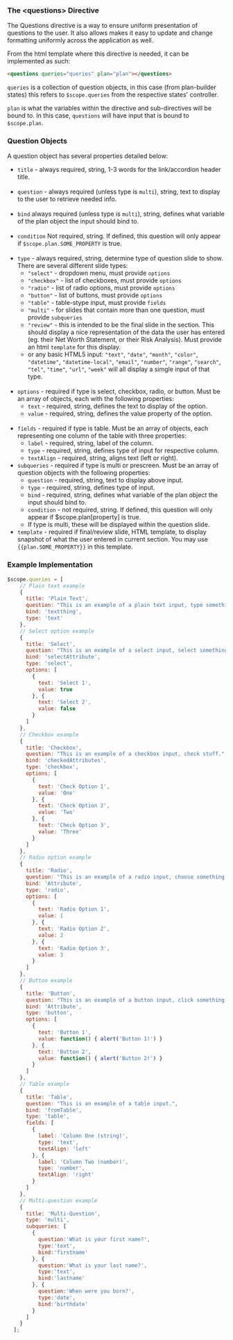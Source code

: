 ### The &lt;questions> Directive

The Questions directive is a way to ensure uniform presentation of questions to the user. It also allows makes it easy to update and change formatting uniformly across the application as well.

From the html template where this directive is needed, it can be implemented as such:

```html
<questions queries="queries" plan="plan"></questions>
```

<code>queries</code> is a collection of question objects, in this case (from plan-builder states) this refers to <code>$scope.queries</code> from the respective states' controller.

<code>plan</code> is what the variables within the directive and sub-directives will be bound to. In this case, <code>questions</code> will have input that is bound to <code>$scope.plan</code>.


### Question Objects

A question object has several properties detailed below:
* <code>title</code> - always required, string, 1-3 words for the link/accordion header title.
<br><br>
* <code>question</code> - always required (unless type is <code>multi</code>), string, text to display to the user to retrieve needed info.
<br><br>
* <code>bind</code> always required (unless type is <code>multi</code>), string, defines what variable of the plan object the input should bind to.
<br><br>
* <code>condition</code> Not required, string. If defined, this question will only appear if <code>$scope.plan.SOME_PROPERTY</code> is true.
<br><br>
* <code>type</code> - always required, string, determine type of question slide to show. There are several different slide types:
  - <code>"select"</code> - dropdown menu, must provide <code>options</code>
  - <code>"checkbox"</code> - list of checkboxes, must provide <code>options</code>
  - <code>"radio"</code> - list of radio options, must provide <code>options</code>
  - <code>"button"</code> - list of buttons, must provide <code>options</code>
  - <code>"table"</code> - table-stype input, must provide <code>fields</code>
  - <code>"multi"</code> - for slides that contain more than one question, must provide <code>subqueries</code>
  - <code>"review"</code> - this is intended to be the final slide in the section. This should display a nice representation of the data the user has entered (eg. their Net Worth Statement, or their Risk Analysis). Must provide an html <code>template</code> for this display.
  - or any basic HTML5 input: <code>"text"</code>, <code>"date"</code>, <code>"month"</code>, <code>"color"</code>, <code>"datetime"</code>, <code>"datetime-local"</code>, <code>"email"</code>, <code>"number"</code>, <code>"range"</code>, <code>"search"</code>, <code>"tel"</code>, <code>"time"</code>, <code>"url"</code>, <code>"week"</code> will all display a simgle input of that type.
<br><br>
* <code>options</code> - required if type is select, checkbox, radio, or button. Must be an array of objects, each with the following properties:
  - <code>text</code> - required, string, defines the text to display of the option.
  - <code>value</code> - required, string, defines the value property of the option.
<br><br>
* <code>fields</code> - required if type is table. Must be an array of objects, each representing one column of the table with three properties:
  - <code>label</code> - required, string, label of the column.
  - <code>type</code> - required, string, defines type of input for respective column.
  - <code>textAlign</code> - required, string, aligns text (left or right).
* <code>subqueries</code> - required if type is multi or prescreen. Must be an array of question objects with the following properties:
  - <code>question</code> - required, string, text to display above input.
  - <code>type</code> - required, string, defines type of input.
  - <code>bind</code> - required, string, defines what variable of the plan object the input should bind to.
  - <code>condition</code> - not required, string. If defined, this question will only appear if $scope.plan[property] is true.
  - If type is multi, these will be displayed within the question slide.
* <code>template</code> - required if final/review slide, HTML template, to display snapshot of what the user entered in current section. You may use <code>{{plan.SOME_PROPERTY}}</code> in this template.


### Example Implementation

```javascript
$scope.queries = [
    // Plain text example
    {
      title: 'Plain Text',
      question: "This is an example of a plain text input, type something in.",
      bind: 'textthing',
      type: 'text'
    },
    // Select option example
    {
      title: 'Select',
      question: "This is an example of a select input, select something.",
      bind: 'selectAttribute',
      type: 'select',
      options: [
        {
          text: 'Select 1',
          value: true
        }, {
          text: 'Select 2',
          value: false
        }
      ]
    },
    // Checkbox example
    {
      title: 'Checkbox',
      question: "This is an example of a checkbox input, check stuff.",
      bind: 'checkedAttributes',
      type: 'checkbox',
      options: [
        {
          text: 'Check Option 1',
          value: 'One'
        }, {
          text: 'Check Option 2',
          value: 'Two'
        }, {
          text: 'Check Option 3',
          value: 'Three'
        }
      ]
    },
    // Radio option example
    {
      title: 'Radio',
      question: "This is an example of a radio input, choose something.",
      bind: 'Attribute',
      type: 'radio',
      options: [
        {
          text: 'Radio Option 1',
          value: 1
        }, {
          text: 'Radio Option 2',
          value: 2
        }, {
          text: 'Radio Option 3',
          value: 3
        }
      ]
    },
    // Button example
    {
      title: 'Button',
      question: "This is an example of a button input, click something (the buttons don't do anything yet).",
      bind: 'Attribute',
      type: 'button',
      options: [
        {
          text: 'Button 1',
          value: function() { alert('Button 1!') }
        }, {
          text: 'Button 2',
          value: function() { alert('Button 2!') }
        }
      ]
    },
    // Table example
    {
      title: 'Table',
      question: "This is an example of a table input.",
      bind: 'fromTable',
      type: 'table',
      fields: [
        {
          label: 'Column One (string)',
          type: 'text',
          textAlign: 'left'
        }, {
          label: 'Column Two (number)',
          type: 'number',
          textAlign: 'right'
        }
      ]
    },
    // Multi-question example
    {
      title: 'Multi-Question',
      type: 'multi',
      subqueries: [
        {
          question:'What is your first name?',
          type:'text',
          bind:'firstname'
        }, {
          question:'What is your last name?',
          type:'text',
          bind:'lastname'
        }, {
          question:'When were you born?',
          type:'date',
          bind:'birthdate'
        }
      ]
    }
  ];
```
